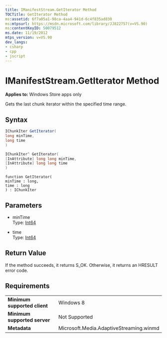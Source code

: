 ```yaml
---
title: IManifestStream.GetIterator Method
TOCTitle: GetIterator Method
ms:assetid: 6f7a05a1-98ca-4aa4-941d-6c4f835ad830
ms:mtpsurl: https://msdn.microsoft.com/library/JJ822757(v=VS.90)
ms:contentKeyID: 50079512
ms.date: 11/19/2012
mtps_version: v=VS.90
dev_langs:
- csharp
- cpp
- jscript
---
```


# IManifestStream.GetIterator Method

**Applies to:** Windows Store apps only

Gets the last chunk iterator within the specified time range.

## Syntax

```csharp
IChunkIter GetIterator(
long minTime,
long time
)
```

```cpp
IChunkIter^ GetIterator(
[InAttribute] long long minTime, 
[InAttribute] long long time
)
```

```jscript
function GetIterator(
minTime : long, 
time : long
) : IChunkIter
```

## Parameters

  - minTime  
    Type: [Int64](https://msdn.microsoft.com/library/6yy583ek)

  - time  
    Type: [Int64](https://msdn.microsoft.com/library/6yy583ek)

## Return Value

If the method succeeds, it returns S\_OK. Otherwise, it returns an HRESULT error code.

## Requirements

|||
|--- |--- |
|**Minimum supported client**|Windows 8|
|**Minimum supported server**|Not Supported|
|**Metadata**|Microsoft.Media.AdaptiveStreaming.winmd|
